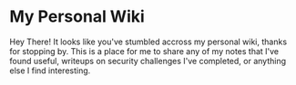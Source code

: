 # My Personal Wiki

Hey There! It looks like you've stumbled accross my personal wiki, thanks for stopping by. This is a place for me to share any of my notes that I've found useful, writeups on security challenges I've completed, or anything else I find interesting. 

